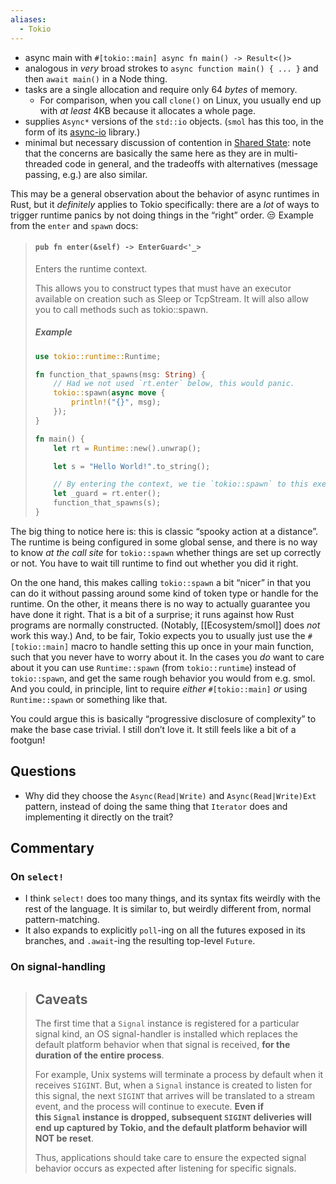 ```yaml
---
aliases:
  - Tokio
---
```

- async main with `#[tokio::main] async fn main() -> Result<()>`
- analogous in *very* broad strokes to `async function main() { ... }` and then `await main()` in a Node thing.
- tasks are a single allocation and require only 64 *bytes* of memory.
    - For comparison, when you call `clone()` on Linux, you usually end up with *at least* 4KB because it allocates a whole page.
- supplies `Async*` versions of the `std::io` objects. (`smol` has this too, in the form of its [async-io](https://github.com/smol-rs/async-io) library.)
- minimal but necessary discussion of contention in [Shared State](https://tokio.rs/tokio/tutorial/shared-state): note that the concerns are basically the same here as they are in multi-threaded code in general, and the tradeoffs with alternatives (message passing, e.g.) are also similar.

This may be a general observation about the behavior of async runtimes in Rust, but it *definitely* applies to Tokio specifically: there are a *lot* of ways to trigger runtime panics by not doing things in the “right” order. 😒 Example from the `enter` and `spawn` docs:

> #### `pub fn enter(&self) -> EnterGuard<'_>`
> 
> Enters the runtime context.
> 
> This allows you to construct types that must have an executor available on creation such as Sleep or TcpStream. It will also allow you to call methods such as tokio::spawn.
>
> ##### Example
> 
> ```rust
> use tokio::runtime::Runtime;
> 
> fn function_that_spawns(msg: String) {
>     // Had we not used `rt.enter` below, this would panic.
>     tokio::spawn(async move {
>         println!("{}", msg);
>     });
> }
> 
> fn main() {
>     let rt = Runtime::new().unwrap();
> 
>     let s = "Hello World!".to_string();
> 
>     // By entering the context, we tie `tokio::spawn` to this executor.
>     let _guard = rt.enter();
>     function_that_spawns(s);
> }
> ```

The big thing to notice here is: this is classic “spooky action at a distance”. The runtime is being configured in some global sense, and there is no way to know *at the call site* for `tokio::spawn` whether things are set up correctly or not. You have to wait till runtime to find out whether you did it right.

On the one hand, this makes calling `tokio::spawn` a bit “nicer” in that you can do it without passing around some kind of token type or handle for the runtime. On the other, it means there is no way to actually guarantee you have done it right. That is a bit of a surprise; it runs against how Rust programs are normally constructed. (Notably, [[Ecosystem/smol]] does *not* work this way.) And, to be fair, Tokio expects you to usually just use the `#[tokio::main]`  macro to handle setting this up once in your main function, such that you never have to worry about it. In the cases you *do* want to care about it you can use `Runtime::spawn` (from `tokio::runtime`) instead of `tokio::spawn`, and get the same rough behavior you would from e.g. smol. And you could, in principle, lint to require *either* `#[tokio::main]` *or* using `Runtime::spawn` or something like that.

You could argue this is basically “progressive disclosure of complexity” to make the base case trivial. I still don’t love it. It still feels like a bit of a footgun!

## Questions

- Why did they choose the `Async(Read|Write)` and `Async(Read|Write)Ext` pattern, instead of doing the same thing that `Iterator` does and implementing it directly on the trait?

## Commentary

### On `select!`

- I think `select!` does too many things, and its syntax fits weirdly with the rest of the language. It is similar to, but weirdly different from, normal pattern-matching.
- It also expands to explicitly `poll`-ing on all the futures exposed in its branches, and `.await`-ing the resulting top-level `Future`.

### On signal-handling

> ## Caveats
> 
> The first time that a `Signal` instance is registered for a particular signal kind, an OS signal-handler is installed which replaces the default platform behavior when that signal is received, **for the duration of the entire process**.
> 
> For example, Unix systems will terminate a process by default when it receives `SIGINT`. But, when a `Signal` instance is created to listen for this signal, the next `SIGINT` that arrives will be translated to a stream event, and the process will continue to execute. **Even if this `Signal` instance is dropped, subsequent `SIGINT` deliveries will end up captured by Tokio, and the default platform behavior will NOT be reset**.
> 
> Thus, applications should take care to ensure the expected signal behavior occurs as expected after listening for specific signals.